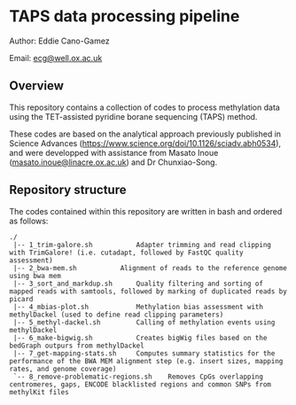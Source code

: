 # TAPS data processing pipeline

Author:		Eddie Cano-Gamez

Email:		ecg@well.ox.ac.uk


## Overview

This repository contains a collection of codes to process methylation data using the TET-assisted pyridine borane sequencing (TAPS) method.

These codes are based on the analytical approach previously published in Science Advances (https://www.science.org/doi/10.1126/sciadv.abh0534), and were developped with assistance from Masato Inoue (masato.inoue@linacre.ox.ac.uk) and Dr Chunxiao-Song.


## Repository structure

The codes contained within this repository are written in bash and ordered as follows:

```
./
 |-- 1_trim-galore.sh			Adapter trimming and read clipping with TrimGalore! (i.e. cutadapt, followed by FastQC quality assessment)
 |-- 2_bwa-mem.sh			Alignment of reads to the reference genome using bwa mem
 |-- 3_sort_and_markdup.sh		Quality filtering and sorting of mapped reads with samtools, followed by marking of duplicated reads by picard
 |-- 4_mbias-plot.sh			Methylation bias assessment with methylDackel (used to define read clipping parameters)
 |-- 5_methyl-dackel.sh			Calling of methylation events using methylDackel
 |-- 6_make-bigwig.sh			Creates bigWig files based on the bedGraph outpurs from methylDackel
 |-- 7_get-mapping-stats.sh		Computes summary statistics for the performance of the BWA MEM alignment step (e.g. insert sizes, mapping rates, and genome coverage)
 `-- 8_remove-problematic-regions.sh	Removes CpGs overlapping centromeres, gaps, ENCODE blacklisted regions and common SNPs from methylKit files
```

